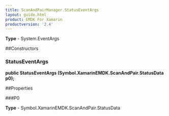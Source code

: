 ```yaml
---
title: ScanAndPairManager.StatusEventArgs
layout: guide.html 
product: EMDK For Xamarin 
productversion: '2.4' 
---
```


    

**Type** - System.EventArgs

##Constructors
### StatusEventArgs 
**public StatusEventArgs (Symbol.XamarinEMDK.ScanAndPair.StatusData p0);**

##Properties

###P0

        

**Type** - Symbol.XamarinEMDK.ScanAndPair.StatusData


